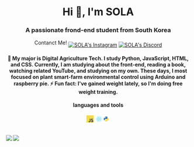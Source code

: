 <!-- 인사말 -->
<h1 align="center">Hi 👋, I'm SOLA</h1>
<h3 align="center">A passionate frond-end student from South Korea</h3>

<!--
**ffe4el/ffe4el** is a ✨ _special_ ✨ repository because its `README.md` (this file) appears on your GitHub profile.

Here are some ideas to get you started:

- 🔭 I’m currently working on ...
- 🌱 I’m currently learning ...
- 👯 I’m looking to collaborate on ...
- 🤔 I’m looking for help with ...
- 💬 Ask me about ...
- 📫 How to reach me: ...
- 😄 Pronouns: ...
- ⚡ Fun fact: ...
-->

<!-- 인스타, 디코 주소 -->
<p align="center">
  Contanct Me! <a href="https://www.instagram.com/_ffe4el/">
  <img align="middle" alt="SOLA's Instagram" width="22px" src="https://raw.githubusercontent.com/hussainweb/hussainweb/main/icons/instagram.png" /></a>
  <a href="https://discord.gg/c5AFv3E6qv">
  <img align="middle" alt="SOLA's Discord" width="22px" src="https://raw.githubusercontent.com/peterthehan/peterthehan/master/assets/discord.svg" /></a></p>

<!-- 간단 소개 -->
<h4 align="center">🌱 My major is Digital Agriculture Tech. I study Python, JavaScript, HTML, and CSS. 
Currently, I am studying about the front-end, reading a book, watching related YouTube, and studying on my own.
These days, I most focused on plant smart-farm environmental control using Arduino and raspberry pie.
⚡ Fun fact: I've gained weight lately, so I'm doing free weight training.</h4>

<!-- 사용하는 언어와 도구들 -->
<h4 align="center"> languages and tools<h4>
<p align="center">
<code><img height="20" src="https://raw.githubusercontent.com/github/explore/80688e429a7d4ef2fca1e82350fe8e3517d3494d/topics/javascript/javascript.png"></code>
<code><img height="20" src="https://raw.githubusercontent.com/github/explore/80688e429a7d4ef2fca1e82350fe8e3517d3494d/topics/react/react.png"></code><code><img height="20" src="https://raw.githubusercontent.com/github/explore/80688e429a7d4ef2fca1e82350fe8e3517d3494d/topics/python/python.png"></code>
<br><br></p>

<!-- 깃허브레벨, 자주쓰는 언어 -->
<img src="https://github-readme-stats.vercel.app/api?username=ffe4el&bg_color=30,e96443,904e95&title_color=fff&text_color=fff">
<img src="https://github-readme-stats.vercel.app/api/top-langs/?username=ffe4el&bg_color=30,e96443,904e95&title_color=fff&text_color=fff">


<!-- <img alt="Google Cloud Platform" src="https://img.shields.io/badge/-Google_Cloud_Platform-1a73e8?style=flat-square&logo=google-cloud&logoColor=white" />
<img alt="html5" src="https://img.shields.io/badge/-HTML5-E34F26?style=flat-square&logo=html5&logoColor=white" />
<img alt="github actions" src="https://img.shields.io/badge/-Github_Actions-2088FF?style=flat-square&logo=github-actions&logoColor=white" /> -->


